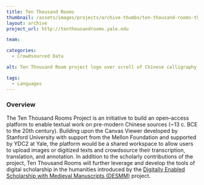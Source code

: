 ```yaml
---
title: Ten Thousand Rooms
thumbnail: /assets/images/projects/archive-thumbs/ten-thousand-rooms-thumb.jpg
layout: archive
project_url: http://tenthousandrooms.yale.edu

team:

categories:
  - Crowdsourced Data

alt: Ten Thousand Room project logo over scroll of Chinese calligraphy

tags:
  - Languages
---
```


### Overview

The Ten Thousand Rooms Project is an initiative to build an open–access platform to enable textual work on pre-modern Chinese sources (~13 c. BCE to the 20th century). Building upon the Canvas Viewer developed by Stanford University with support from the Mellon Foundation and supported by YDC2 at Yale, the platform would be a shared workspace to allow users to upload images or digitized texts and crowdsource their transcription, translation, and annotation. In addition to the scholarly contributions of the project, Ten Thousand Rooms will further leverage and develop the tools of digital scholarship in the humanities introduced by the <a href='http://ydc2.yale.edu/research-support/digitally-enabled-scholarship-medieval-manuscripts' target='_blank'>Digitally Enabled Scholarship with Medieval Manuscripts (DESMM)</a> project.